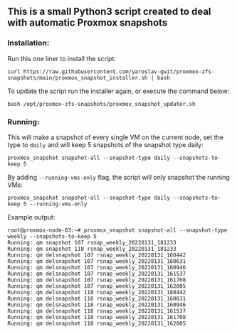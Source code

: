 ## This is a small Python3 script created to deal with automatic Proxmox snapshots
### Installation:
Run this one liner to install the script:
```
curl https://raw.githubusercontent.com/yaroslav-gwit/proxmox-zfs-snapshots/main/proxmox_snapshot_installer.sh | bash 
```
To update the script run the installer again, or execute the command below:
```
bash /opt/proxmox-zfs-snapshots/proxmox_snapshot_updater.sh
```
### Running:
This will make a snapshot of every single VM on the current node, set the type to `daily` and will keep 5 snapshots of the snapshot type daily:
```
proxmox_snapshot snapshot-all --snapshot-type daily --snapshots-to-keep 5
```
By adding `--running-vms-only` flag, the script will only snapshot the running VMs:
```
proxmox_snapshot snapshot-all --snapshot-type daily --snapshots-to-keep 5 --running-vms-only
```

Example output:
```
root@proxmox-node-03:~# proxmox_snapshot snapshot-all --snapshot-type weekly --snapshots-to-keep 5
Running: qm snapshot 107 rsnap_weekly_20220131_181233
Running: qm snapshot 118 rsnap_weekly_20220131_181233
Running: qm delsnapshot 107 rsnap_weekly_20220131_160442
Running: qm delsnapshot 107 rsnap_weekly_20220131_160631
Running: qm delsnapshot 107 rsnap_weekly_20220131_160946
Running: qm delsnapshot 107 rsnap_weekly_20220131_161537
Running: qm delsnapshot 107 rsnap_weekly_20220131_161708
Running: qm delsnapshot 107 rsnap_weekly_20220131_162005
Running: qm delsnapshot 118 rsnap_weekly_20220131_160442
Running: qm delsnapshot 118 rsnap_weekly_20220131_160631
Running: qm delsnapshot 118 rsnap_weekly_20220131_160946
Running: qm delsnapshot 118 rsnap_weekly_20220131_161537
Running: qm delsnapshot 118 rsnap_weekly_20220131_161708
Running: qm delsnapshot 118 rsnap_weekly_20220131_162005
```
